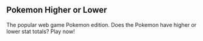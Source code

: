 ## Pokemon Higher or Lower

The popular web game Pokemon edition. Does the Pokemon have higher or lower stat
totals? Play now!
